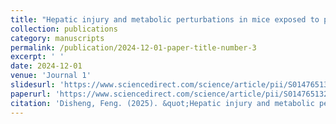 ```yaml
---
title: "Hepatic injury and metabolic perturbations in mice exposed to perfluorodecanoic acid revealed by metabolomics and lipidomics"
collection: publications
category: manuscripts
permalink: /publication/2024-12-01-paper-title-number-3
excerpt: ' '
date: 2024-12-01
venue: 'Journal 1'
slidesurl: 'https://www.sciencedirect.com/science/article/pii/S0147651324015513'
paperurl: 'https://www.sciencedirect.com/science/article/pii/S0147651324015513'
citation: 'Disheng, Feng. (2025). &quot;Hepatic injury and metabolic perturbations in mice exposed to perfluorodecanoic acid revealed by metabolomics and lipidomics.&quot; <i>Ecotoxicology and Environmental Safety</i>. 289, 117475.'
---
```

